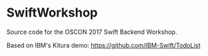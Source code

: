 # SwiftWorkshop
Source code for the OSCON 2017 Swift Backend Workshop.

Based on IBM's Kitura demo: https://github.com/IBM-Swift/TodoList
